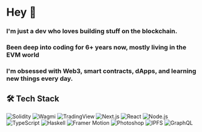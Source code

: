# Hey 👋
### I'm just a dev who loves building stuff on the blockchain.
### Been deep into coding for 6+ years now, mostly living in the EVM world

### I'm obsessed with Web3, smart contracts, dApps, and learning new things every day.

## 🛠️ Tech Stack

<p align="left"> <img src="https://img.shields.io/badge/Solidity-363636?style=for-the-badge&logo=solidity&logoColor=white" alt="Solidity"/> <img src="https://img.shields.io/badge/Wagmi-2E3748?style=for-the-badge&logo=wagmi&logoColor=white" alt="Wagmi"/> <img src="https://img.shields.io/badge/TradingView-15202B?style=for-the-badge&logo=tradingview&logoColor=blue" alt="TradingView"/> <img src="https://img.shields.io/badge/Next.js-000000?style=for-the-badge&logo=nextdotjs&logoColor=white" alt="Next.js"/> <img src="https://img.shields.io/badge/React-20232A?style=for-the-badge&logo=react&logoColor=61DAFB" alt="React"/> <img src="https://img.shields.io/badge/Node.js-339933?style=for-the-badge&logo=nodedotjs&logoColor=white" alt="Node.js"/> <img src="https://img.shields.io/badge/TypeScript-3178C6?style=for-the-badge&logo=typescript&logoColor=white" alt="TypeScript"/> <img src="https://img.shields.io/badge/Haskell-5D4F85?style=for-the-badge&logo=haskell&logoColor=white" alt="Haskell"/> <img src="https://img.shields.io/badge/Framer%20Motion-0055FF?style=for-the-badge&logo=framer&logoColor=white" alt="Framer Motion"/> <img src="https://img.shields.io/badge/Photoshop-31A8FF?style=for-the-badge&logo=adobephotoshop&logoColor=white" alt="Photoshop"/> <img src="https://img.shields.io/badge/IPFS-65C2CB?style=for-the-badge&logo=ipfs&logoColor=white" alt="IPFS"/> <img src="https://img.shields.io/badge/GraphQL-E10098?style=for-the-badge&logo=graphql&logoColor=white" alt="GraphQL"/>
 </p>


